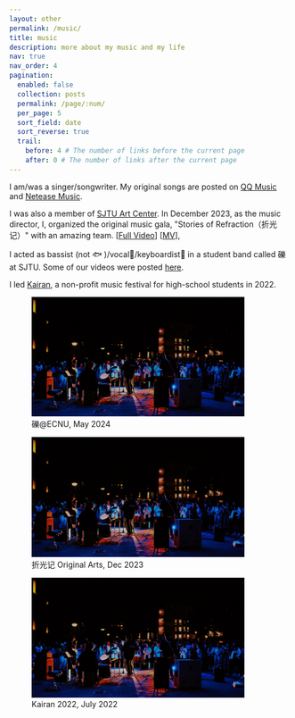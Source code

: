 ```yaml
---
layout: other
permalink: /music/
title: music
description: more about my music and my life
nav: true
nav_order: 4
pagination:
  enabled: false
  collection: posts
  permalink: /page/:num/
  per_page: 5
  sort_field: date
  sort_reverse: true
  trail:
    before: 4 # The number of links before the current page
    after: 0 # The number of links after the current page
---
```



I am/was a singer/songwriter. My original songs are posted on [QQ Music](https://y.qq.com/n/ryqq/singer/001ZzRIg1thAgm) and [Netease Music](http://163cn.tv/yMZTE2T).

I was also a member of [SJTU Art Center](https://space.bilibili.com/200718111). In December 2023, as the music director, I, organized the original music gala, "Stories of Refraction（折光记）" with an amazing team. [[Full Video](https://www.bilibili.com/video/BV1Yg4y1o7D1/?share_source=copy_web&vd_source=0240d5bc56bdd79973526764b5688097)] [[MV](https://www.bilibili.com/video/BV1Cg4y1f7U1/?share_source=copy_web&vd_source=0240d5bc56bdd79973526764b5688097)], 

I acted as bassist (not 🐟 )/vocal🎤/keyboardist🎹 in a student band called 礫 at SJTU. Some of our videos were posted [here](https://space.bilibili.com/399753707).

I led [Kairan](https://space.bilibili.com/488929786/), a non-profit music festival for high-school students in 2022.

<figure>
  <img src='/assets/img/band.jpeg' width="90%" alt="li">
  <figcaption>礫@ECNU, May 2024</figcaption>
</figure>

<figure>
  <img src='/assets/img/band.jpeg' width="90%" alt="li">
  <figcaption>折光记 Original Arts, Dec 2023</figcaption>
</figure>

<figure>
  <img src='/assets/img/band.jpeg' width="90%" alt="li">
  <figcaption>Kairan 2022, July 2022</figcaption>
</figure>